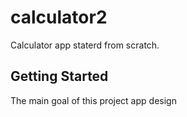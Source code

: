 # calculator2

Calculator app staterd from scratch.

## Getting Started

The main goal of this project app design